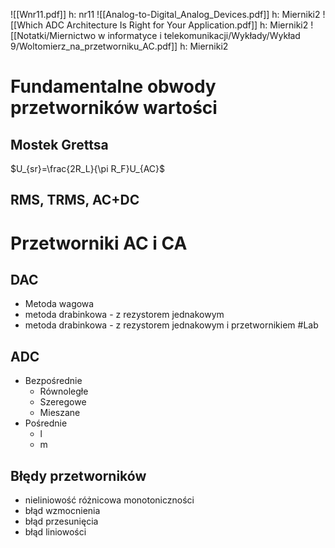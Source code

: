 ![[Wnr11.pdf]] h: nr11
![[Analog-to-Digital_Analog_Devices.pdf]] h: Mierniki2
![[Which ADC Architecture Is Right for Your Application.pdf]] h: Mierniki2
![[Notatki/Miernictwo w informatyce i telekomunikacji/Wykłady/Wykład 9/Woltomierz_na_przetworniku_AC.pdf]] h: Mierniki2



# Fundamentalne obwody przetworników wartości
## Mostek Grettsa
$U_{sr}=\frac{2R_L}{\pi R_F}U_{AC}$

## RMS, TRMS, AC+DC

# Przetworniki AC i CA
## DAC
 - Metoda wagowa
 - metoda drabinkowa - z rezystorem jednakowym
 - metoda drabinkowa - z rezystorem jednakowym i przetwornikiem #Lab 

## ADC
- Bezpośrednie
  - Równoległe
  - Szeregowe 
  - Mieszane
- Pośrednie
  - l
  - m

## Błędy przetworników
- nieliniowość różnicowa monotoniczności
- błąd wzmocnienia
- błąd przesunięcia
- błąd liniowości